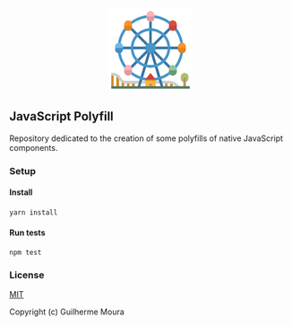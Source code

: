 <p align="center">
  <img
    style="object: contain; height: 150px"
    src="https://raw.githubusercontent.com/glhrmoura/js-polyfill/master/src/images/logo.png"
  />
</p>

## JavaScript Polyfill

Repository dedicated to the creation of some polyfills of native JavaScript components.

### Setup

#### Install

```
yarn install
```

#### Run tests

```
npm test
```

### License

[MIT](https://github.com/glhrmoura/js-polyfill/blob/master/LICENSE)

Copyright (c) Guilherme Moura
